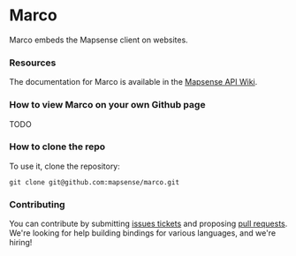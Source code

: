 Marco
=================

Marco embeds the Mapsense client on websites.
### Resources

The documentation for Marco is available in the [Mapsense API Wiki](https://github.com/mapsense/marco/wiki/Mapsense-Embedded-Maps).

### How to view Marco on your own Github page
TODO

### How to clone the repo

To use it, clone the repository:

```
git clone git@github.com:mapsense/marco.git
```

### Contributing

You can contribute by submitting [issues tickets](http://github.com/mapsense/marco/issues) and proposing [pull requests](http://github.com/mapsense/marco/pulls). We're looking for help building bindings for various languages, and we're hiring!
